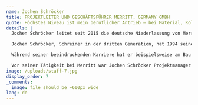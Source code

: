 ```yaml
---
name: Jochen Schröcker
title: PROJEKTLEITER UND GESCHÄFTSFÜHRER MERRITT, GERMANY GMBH
quote: Höchstes Niveau ist mein beruflicher Antrieb – bei Material, Kollegen und Kunden.
details: |
  Jochen Schröcker leitet seit 2015 die deutsche Niederlassung von Merritt mit ihren hochqualifizierten Handwerkern. Er koordiniert die Arbeiten und betrieblichen Abläufe mit dem Hauptsitz des Unternehmens in den USA.

  Jochen Schröcker, Schreiner in der dritten Generation, hat 1994 seine Meisterprüfung abgelegt und sich vor 18 Jahren auf das Segment Yachten und internationale Luxuswohnprojekte spezialisiert.

  Während seiner beeindruckenden Karriere hat er beispielsweise am Bau bekannter Superyachten wie der Maltese Falcon, der Royal Romance und der Nourah of Riyad mitgewirkt. Luxuspenthouses in St. Petersburg, Istanbul und San Francisco von Kunden mit höchsten Ansprüchen sind ebenfalls mit seinen einmaligen Arbeiten ausgestattet.

  Vor seiner Tätigkeit bei Merritt war Jochen Schröcker Projektmanager und Geschäftsführer beim renommierten deutsch-österreichischen Unternehmen Sinnex Steinheimer Innenausbau. Deutschland ist weltweit bekannt für präzises Handwerk und Liebe zum Detail. Jochen Schröcker steht für diese Werte und fordert sie jeden Tag von sich und seinem Team bei Merritt aufs Neue ein.
image: /uploads/staff-7.jpg
display_order: 7
_comments:
  image: file should be ~600px wide
lang: de
---
```


